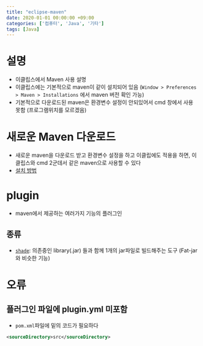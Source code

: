 ```yaml
---
title: "eclipse-maven"
date: 2020-01-01 00:00:00 +09:00
categories: ['컴퓨터', 'Java', '기타']
tags: [Java]
---
```


# 설명
- 이클립스에서 Maven 사용 설명
- 이클립스에는 기본적으로 maven이 같이 설치되어 있음 (`Window > Preferences > Maven > Installations` 에서 maven 버전 확인 가능)
- 기본적으로 다운로드된 maven은 환경변수 설정이 안되있어서 cmd 창에서 사용 못함 (프로그램위치를 모르겠음)

# 새로운 Maven 다운로드
- 새로운 maven을 다운로드 받고 환경변수 설정을 하고 이클립에도 적용을 하면, 이클립스와 cmd 2군데서 같은 maven으로 사용할 수 있다
- [설치 방법](https://copycoding.tistory.com/176)

# plugin
- maven에서 제공하는 여러가지 기능의 플러그인
## 종류
- [`shade`](https://maven.apache.org/plugins/maven-shade-plugin/): 의존중인 library(.jar) 들과 함께 1개의 jar파일로 빌드해주는 도구 (Fat-jar 와 비슷한 기능)

# 오류
## 플러그인 파일에 plugin.yml 미포함
- `pom.xml`파일에 밑의 코드가 필요하다
```xml
<sourceDirectory>src</sourceDirectory>
```

